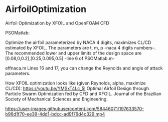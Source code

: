 # AirfoilOptimization
Airfoil Optimization by XFOIL and OpenFOAM CFD

PSOMatlab:

Optimize the airfoil parameterized by NACA 4 digits, maximizes CL/CD estimated by XFOIL. The parameters are t, m, p -naca 4 digits numbers-. The recommended lower and upper limits of the design space are [0.08,0,0.2],[0.25,0.095,0.5] -line 6 of PSOMatlab.m-

effnaca.m Lines 16 and 17, you can change the Reynolds and angle of attack parameters.

How XFOIL optimization looks like (given Reynolds, alpha, maximize CL/CD):
https://youtu.be/YMSxT4Lc_5I
Optimal Airfoil Design through Particle Swarm Optimization fed by CFD and XFOIL. Journal of the Brazilian Society of Mechanical Sciences and Engineering.



https://user-images.githubusercontent.com/58446071/197633570-b96d1f70-ee39-4dd1-bdcc-ad9f76d4c329.mp4

